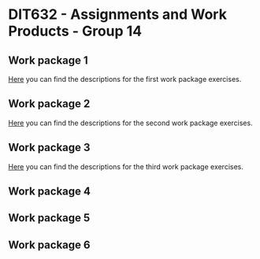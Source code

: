# DIT632 - Assignments and Work Products - Group 14

## Work package 1

[Here](./wp_1/) you can find the descriptions for the first work package exercises.

## Work package 2

[Here](./wp_2/) you can find the descriptions for the second work package exercises.

## Work package 3
[Here](./wp_3/) you can find the descriptions for the third work package exercises.

## Work package 4

## Work package 5

## Work package 6
